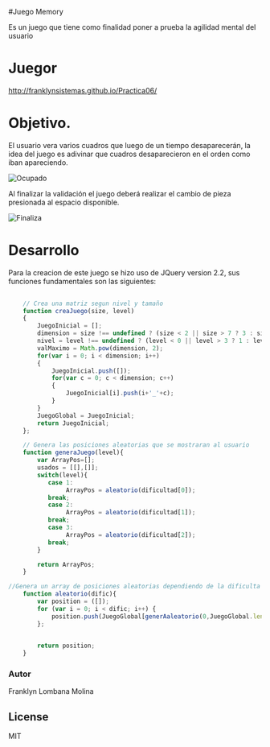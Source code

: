 #Juego Memory 

Es un juego que tiene como finalidad poner a prueba la agilidad mental del usuario

# Juegor

http://franklynsistemas.github.io/Practica06/

# Objetivo.

El usuario vera varios cuadros que luego de un tiempo desaparecerán, la idea del juego es adivinar que cuadros desaparecieron en el orden como iban apareciendo.

![Ocupado](https://dl.dropboxusercontent.com/u/96802130/Inicio.gif)

Al finalizar la validación el juego deberá realizar el cambio de pieza presionada al espacio disponible.

![Finaliza](https://dl.dropboxusercontent.com/u/181689/puzzle/PuzzleTerminado.gif)

# Desarrollo

Para la creacion de este juego se hizo uso de JQuery version 2.2, sus funciones fundamentales son las siguientes: 

```javascript
    
    // Crea una matriz segun nivel y tamaño
    function creaJuego(size, level)
    {
        JuegoInicial = [];
        dimension = size !== undefined ? (size < 2 || size > 7 ? 3 : size) : 3;
        nivel = level !== undefined ? (level < 0 || level > 3 ? 1 : level) : 1;
        valMaximo = Math.pow(dimension, 2);
        for(var i = 0; i < dimension; i++)
        {
            JuegoInicial.push([]);
            for(var c = 0; c < dimension; c++)
            {
                JuegoInicial[i].push(i+'_'+c);
            }
        }
        JuegoGlobal = JuegoInicial;
        return JuegoInicial;
    };

```

```javascript
    // Genera las posiciones aleatorias que se mostraran al usuario
    function generaJuego(level){
        var ArrayPos=[];
        usados = [[],[]]; 
        switch(level){
           case 1:
                ArrayPos = aleatorio(dificultad[0]);
           break;
           case 2:
                ArrayPos = aleatorio(dificultad[1]);
           break;
           case 3:
                ArrayPos = aleatorio(dificultad[2]);
           break;
        }

        return ArrayPos;
    }

//Genera un array de posiciones aleatorias dependiendo de la dificulta 3 , 5 , 7 
    function aleatorio(dific){
        var position = ([]);
        for (var i = 0; i < dific; i++) {
            position.push(JuegoGlobal[generAaleatorio(0,JuegoGlobal.length-1,0)][generAaleatorio(0,JuegoGlobal.length-1,1)]);
        };

        
        return position;
    }


```


### Autor
Franklyn Lombana Molina

License
----
MIT

